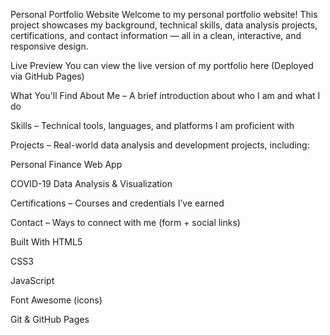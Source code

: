 Personal Portfolio Website
Welcome to my personal portfolio website! This project showcases my background, technical skills, data analysis projects, certifications, and contact information — all in a clean, interactive, and responsive design.

Live Preview
You can view the live version of my portfolio here
(Deployed via GitHub Pages)

What You'll Find
About Me – A brief introduction about who I am and what I do

Skills – Technical tools, languages, and platforms I am proficient with

Projects – Real-world data analysis and development projects, including:

Personal Finance Web App

COVID-19 Data Analysis & Visualization

Certifications – Courses and credentials I’ve earned

Contact – Ways to connect with me (form + social links)

Built With
HTML5

CSS3

JavaScript

Font Awesome (icons)

Git & GitHub Pages
